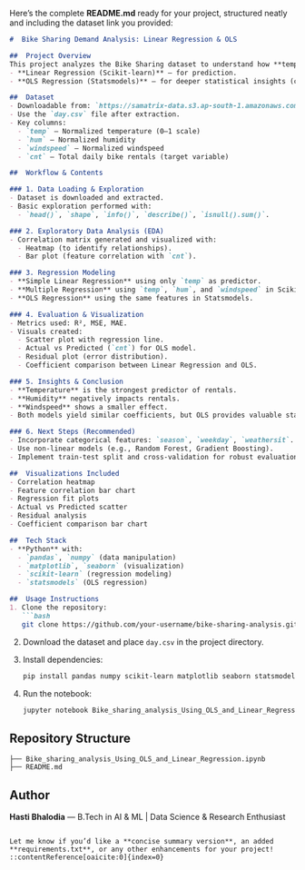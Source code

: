 Here’s the complete **README.md** ready for your project, structured neatly and including the dataset link you provided:

````markdown
#  Bike Sharing Demand Analysis: Linear Regression & OLS

##  Project Overview
This project analyzes the Bike Sharing dataset to understand how **temperature**, **humidity**, and **windspeed** influence bike rental demand (`cnt`). We use two approaches:
- **Linear Regression (Scikit-learn)** – for prediction.
- **OLS Regression (Statsmodels)** – for deeper statistical insights (coefficients, p-values, confidence intervals, and diagnostics).

##  Dataset
- Downloadable from: `https://samatrix-data.s3.ap-south-1.amazonaws.com/ML/Data-Bike-Share.zip`
- Use the `day.csv` file after extraction.
- Key columns:
  - `temp` – Normalized temperature (0–1 scale)
  - `hum` – Normalized humidity
  - `windspeed` – Normalized windspeed
  - `cnt` – Total daily bike rentals (target variable)

##  Workflow & Contents

### 1. Data Loading & Exploration
- Dataset is downloaded and extracted.
- Basic exploration performed with:
  - `head()`, `shape`, `info()`, `describe()`, `isnull().sum()`.

### 2. Exploratory Data Analysis (EDA)
- Correlation matrix generated and visualized with:
  - Heatmap (to identify relationships).
  - Bar plot (feature correlation with `cnt`).

### 3. Regression Modeling
- **Simple Linear Regression** using only `temp` as predictor.
- **Multiple Regression** using `temp`, `hum`, and `windspeed` in Scikit-learn.
- **OLS Regression** using the same features in Statsmodels.

### 4. Evaluation & Visualization
- Metrics used: R², MSE, MAE.
- Visuals created:
  - Scatter plot with regression line.
  - Actual vs Predicted (`cnt`) for OLS model.
  - Residual plot (error distribution).
  - Coefficient comparison between Linear Regression and OLS.

### 5. Insights & Conclusion
- **Temperature** is the strongest predictor of rentals.
- **Humidity** negatively impacts rentals.
- **Windspeed** shows a smaller effect.
- Both models yield similar coefficients, but OLS provides valuable statistical interpretability.

### 6. Next Steps (Recommended)
- Incorporate categorical features: `season`, `weekday`, `weathersit`.
- Use non-linear models (e.g., Random Forest, Gradient Boosting).
- Implement train-test split and cross-validation for robust evaluation.

##  Visualizations Included
- Correlation heatmap
- Feature correlation bar chart
- Regression fit plots
- Actual vs Predicted scatter
- Residual analysis
- Coefficient comparison bar chart

##  Tech Stack
- **Python** with:
  - `pandas`, `numpy` (data manipulation)
  - `matplotlib`, `seaborn` (visualization)
  - `scikit-learn` (regression modeling)
  - `statsmodels` (OLS regression)

##  Usage Instructions
1. Clone the repository:
   ```bash
   git clone https://github.com/your-username/bike-sharing-analysis.git
````

2. Download the dataset and place `day.csv` in the project directory.
3. Install dependencies:

   ```bash
   pip install pandas numpy scikit-learn matplotlib seaborn statsmodels
   ```
4. Run the notebook:

   ```bash
   jupyter notebook Bike_sharing_analysis_Using_OLS_and_Linear_Regression.ipynb
   ```

## Repository Structure

```
├── Bike_sharing_analysis_Using_OLS_and_Linear_Regression.ipynb
├── README.md
```

## Author

**Hasti Bhalodia** — B.Tech in AI & ML | Data Science & Research Enthusiast

```

Let me know if you’d like a **concise summary version**, an added **requirements.txt**, or any other enhancements for your project!
::contentReference[oaicite:0]{index=0}
```
